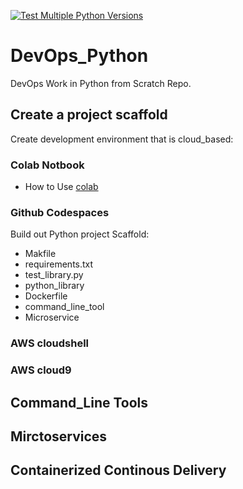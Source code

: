 [![Test Multiple Python Versions](https://github.com/mussaeb/DevOps_Python/actions/workflows/main.yml/badge.svg)](https://github.com/mussaeb/DevOps_Python/actions/workflows/main.yml)

# DevOps_Python
DevOps Work in Python from Scratch Repo.

## Create a project scaffold 

Create development environment that is cloud_based:

### Colab Notbook

* How to Use [colab](https://github.com/mussaeb/DevOps_Python/blob/main/Python_start.ipynb)

### Github Codespaces

Build out Python project Scaffold: 

* Makfile
* requirements.txt
* test_library.py
* python_library
* Dockerfile
* command_line_tool
* Microservice
 
### AWS cloudshell
### AWS cloud9

## Command_Line Tools

## Mirctoservices

## Containerized Continous Delivery
